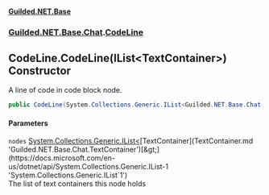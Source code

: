 #### [Guilded.NET.Base](Guilded_NET_Base.md 'Guilded.NET.Base')
### [Guilded.NET.Base.Chat](Guilded_NET_Base.md#Guilded_NET_Base_Chat 'Guilded.NET.Base.Chat').[CodeLine](CodeLine.md 'Guilded.NET.Base.Chat.CodeLine')
## CodeLine.CodeLine(IList&lt;TextContainer&gt;) Constructor
A line of code in code block node.  
```csharp
public CodeLine(System.Collections.Generic.IList<Guilded.NET.Base.Chat.TextContainer> nodes);
```
#### Parameters
<a name='Guilded_NET_Base_Chat_CodeLine_CodeLine(System_Collections_Generic_IList_Guilded_NET_Base_Chat_TextContainer_)_nodes'></a>
`nodes` [System.Collections.Generic.IList&lt;](https://docs.microsoft.com/en-us/dotnet/api/System.Collections.Generic.IList-1 'System.Collections.Generic.IList`1')[TextContainer](TextContainer.md 'Guilded.NET.Base.Chat.TextContainer')[&gt;](https://docs.microsoft.com/en-us/dotnet/api/System.Collections.Generic.IList-1 'System.Collections.Generic.IList`1')  
The list of text containers this node holds
  
